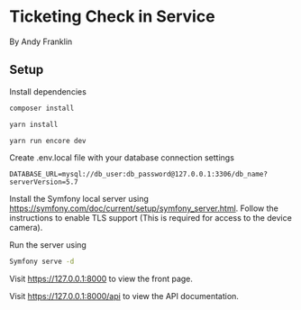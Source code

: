 # Ticketing Check in Service

By Andy Franklin

## Setup

Install dependencies

```bash
composer install

yarn install

yarn run encore dev
```

Create .env.local file with your database connection settings

```.dotenv
DATABASE_URL=mysql://db_user:db_password@127.0.0.1:3306/db_name?serverVersion=5.7
```

Install the Symfony local server using https://symfony.com/doc/current/setup/symfony_server.html. Follow the instructions to enable TLS support (This is required for access to the device camera).

Run the server using 
```bash
Symfony serve -d
```

Visit https://127.0.0.1:8000 to view the front page.

Visit https://127.0.0.1:8000/api to view the API documentation.
